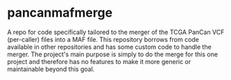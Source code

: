 # pancanmafmerge
A repo for code specifically tailored to the merger of the TCGA PanCan VCF (per-caller) files into a MAF file.  This repository borrows from code available in other repositories and has some custom code to handle the merger.  The project's main purpose is simply to do the merge for this one project and therefore has no features to make it more generic or maintainable beyond this goal.
